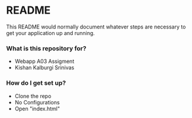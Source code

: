 # README #

This README would normally document whatever steps are necessary to get your application up and running.

### What is this repository for? ###

* Webapp A03 Assigment
* Kishan Kalburgi Srinivas

### How do I get set up? ###

* Clone the repo
* No Configurations
* Open "index.html"
